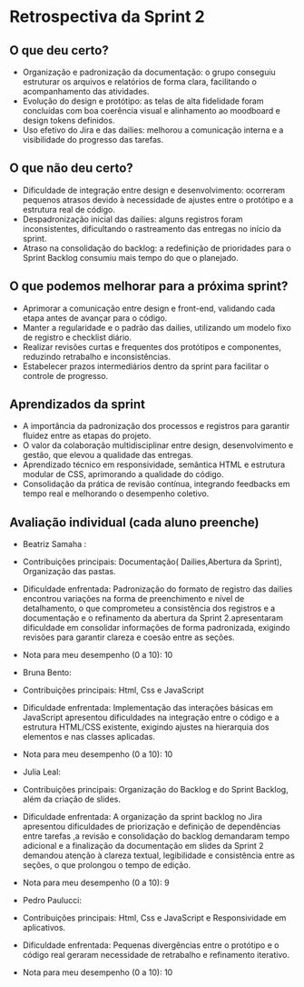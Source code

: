 # Retrospectiva da Sprint 2

## O que deu certo?
- Organização e padronização da documentação: o grupo conseguiu estruturar os arquivos e relatórios de forma clara, facilitando o acompanhamento das atividades.
- Evolução do design e protótipo: as telas de alta fidelidade foram concluídas com boa coerência visual e alinhamento ao moodboard e design tokens definidos.
- Uso efetivo do Jira e das dailies: melhorou a comunicação interna e a visibilidade do progresso das tarefas.

## O que não deu certo?
- Dificuldade de integração entre design e desenvolvimento: ocorreram pequenos atrasos devido à necessidade de ajustes entre o protótipo e a estrutura real de código.
- Despadronização inicial das dailies: alguns registros foram inconsistentes, dificultando o rastreamento das entregas no início da sprint.
- Atraso na consolidação do backlog: a redefinição de prioridades para o Sprint Backlog consumiu mais tempo do que o planejado.
  
## O que podemos melhorar para a próxima sprint?
- Aprimorar a comunicação entre design e front-end, validando cada etapa antes de avançar para o código.
- Manter a regularidade e o padrão das dailies, utilizando um modelo fixo de registro e checklist diário.
- Realizar revisões curtas e frequentes dos protótipos e componentes, reduzindo retrabalho e inconsistências.
- Estabelecer prazos intermediários dentro da sprint para facilitar o controle de progresso.

## Aprendizados da sprint
- A importância da padronização dos processos e registros para garantir fluidez entre as etapas do projeto.
- O valor da colaboração multidisciplinar entre design, desenvolvimento e gestão, que elevou a qualidade das entregas.
- Aprendizado técnico em responsividade, semântica HTML e estrutura modular de CSS, aprimorando a qualidade do código.
- Consolidação da prática de revisão contínua, integrando feedbacks em tempo real e melhorando o desempenho coletivo.

## Avaliação individual (cada aluno preenche)

- Beatriz Samaha :
- Contribuições principais: Documentação( Dailies,Abertura da Sprint), Organização das pastas.
- Dificuldade enfrentada: Padronização do formato de registro das dailies encontrou variações na forma de preenchimento e nível de detalhamento, o que comprometeu a consistência dos registros e a documentação e o refinamento da abertura da Sprint 2.apresentaram dificuldade em consolidar informações de forma padronizada, exigindo revisões para garantir clareza e coesão entre as seções.
- Nota para meu desempenho (0 a 10): 10

- Bruna Bento:
- Contribuições principais: Html, Css e JavaScript
- Dificuldade enfrentada: Implementação das interações básicas em JavaScript apresentou dificuldades na integração entre o código e a estrutura HTML/CSS existente, exigindo ajustes na hierarquia dos elementos e nas classes aplicadas.
- Nota para meu desempenho (0 a 10): 10



- Julia Leal:
- Contribuições principais: Organização do Backlog e do Sprint Backlog, além da criação de slides.
- Dificuldade enfrentada: A organização da sprint backlog no Jira apresentou dificuldades de priorização e definição de dependências entre tarefas ,a revisão e consolidação do backlog demandaram tempo adicional e a finalização da documentação em slides da Sprint 2 demandou atenção à clareza textual, legibilidade e consistência entre as seções, o que prolongou o tempo de edição.
- Nota para meu desempenho (0 a 10): 9 



- Pedro Paulucci:
- Contribuições principais: Html, Css e JavaScript e Responsividade em aplicativos.
- Dificuldade enfrentada: Pequenas divergências entre o protótipo e o código real geraram necessidade de retrabalho e refinamento iterativo.
- Nota para meu desempenho (0 a 10): 10